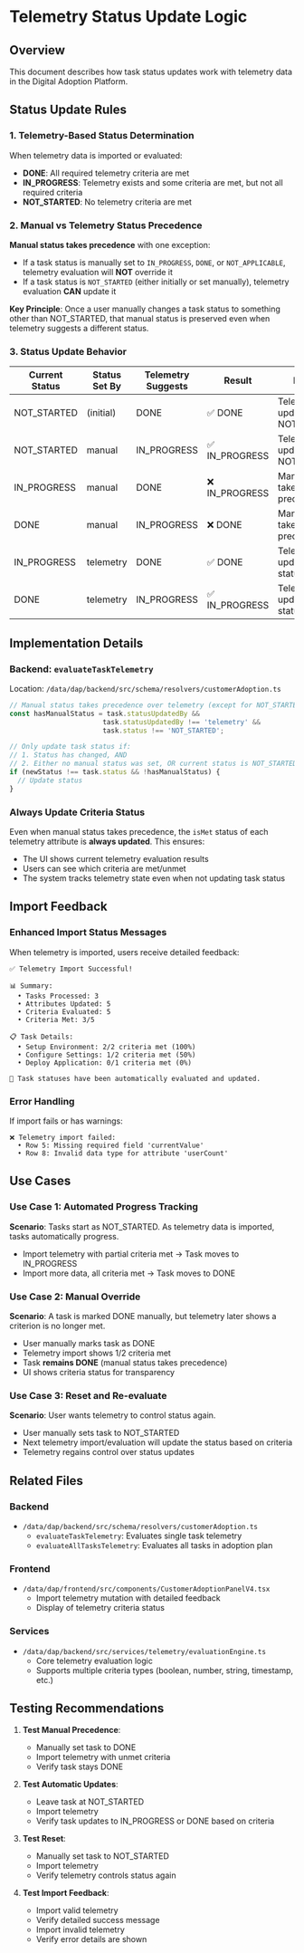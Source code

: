 # Telemetry Status Update Logic

## Overview
This document describes how task status updates work with telemetry data in the Digital Adoption Platform.

## Status Update Rules

### 1. Telemetry-Based Status Determination
When telemetry data is imported or evaluated:

- **DONE**: All required telemetry criteria are met
- **IN_PROGRESS**: Telemetry exists and some criteria are met, but not all required criteria
- **NOT_STARTED**: No telemetry criteria are met

### 2. Manual vs Telemetry Status Precedence

**Manual status takes precedence** with one exception:
- If a task status is manually set to `IN_PROGRESS`, `DONE`, or `NOT_APPLICABLE`, telemetry evaluation will **NOT** override it
- If a task status is `NOT_STARTED` (either initially or set manually), telemetry evaluation **CAN** update it

**Key Principle**: Once a user manually changes a task status to something other than NOT_STARTED, that manual status is preserved even when telemetry suggests a different status.

### 3. Status Update Behavior

| Current Status | Status Set By | Telemetry Suggests | Result | Reason |
|---------------|---------------|-------------------|---------|--------|
| NOT_STARTED | (initial) | DONE | ✅ DONE | Telemetry can update from NOT_STARTED |
| NOT_STARTED | manual | IN_PROGRESS | ✅ IN_PROGRESS | Telemetry can update from NOT_STARTED |
| IN_PROGRESS | manual | DONE | ❌ IN_PROGRESS | Manual status takes precedence |
| DONE | manual | IN_PROGRESS | ❌ DONE | Manual status takes precedence |
| IN_PROGRESS | telemetry | DONE | ✅ DONE | Telemetry can update its own status |
| DONE | telemetry | IN_PROGRESS | ✅ IN_PROGRESS | Telemetry can update its own status |

## Implementation Details

### Backend: `evaluateTaskTelemetry`
Location: `/data/dap/backend/src/schema/resolvers/customerAdoption.ts`

```typescript
// Manual status takes precedence over telemetry (except for NOT_STARTED)
const hasManualStatus = task.statusUpdatedBy && 
                       task.statusUpdatedBy !== 'telemetry' && 
                       task.status !== 'NOT_STARTED';

// Only update task status if:
// 1. Status has changed, AND
// 2. Either no manual status was set, OR current status is NOT_STARTED
if (newStatus !== task.status && !hasManualStatus) {
  // Update status
}
```

### Always Update Criteria Status
Even when manual status takes precedence, the `isMet` status of each telemetry attribute is **always updated**. This ensures:
- The UI shows current telemetry evaluation results
- Users can see which criteria are met/unmet
- The system tracks telemetry state even when not updating task status

## Import Feedback

### Enhanced Import Status Messages
When telemetry is imported, users receive detailed feedback:

```
✅ Telemetry Import Successful!

📊 Summary:
  • Tasks Processed: 3
  • Attributes Updated: 5
  • Criteria Evaluated: 5
  • Criteria Met: 3/5

📋 Task Details:
  • Setup Environment: 2/2 criteria met (100%)
  • Configure Settings: 1/2 criteria met (50%)
  • Deploy Application: 0/1 criteria met (0%)

🔄 Task statuses have been automatically evaluated and updated.
```

### Error Handling
If import fails or has warnings:

```
❌ Telemetry import failed:
  • Row 5: Missing required field 'currentValue'
  • Row 8: Invalid data type for attribute 'userCount'
```

## Use Cases

### Use Case 1: Automated Progress Tracking
**Scenario**: Tasks start as NOT_STARTED. As telemetry data is imported, tasks automatically progress.

- Import telemetry with partial criteria met → Task moves to IN_PROGRESS
- Import more data, all criteria met → Task moves to DONE

### Use Case 2: Manual Override
**Scenario**: A task is marked DONE manually, but telemetry later shows a criterion is no longer met.

- User manually marks task as DONE
- Telemetry import shows 1/2 criteria met
- Task **remains DONE** (manual status takes precedence)
- UI shows criteria status for transparency

### Use Case 3: Reset and Re-evaluate
**Scenario**: User wants telemetry to control status again.

- User manually sets task to NOT_STARTED
- Next telemetry import/evaluation will update the status based on criteria
- Telemetry regains control over status updates

## Related Files

### Backend
- `/data/dap/backend/src/schema/resolvers/customerAdoption.ts`
  - `evaluateTaskTelemetry`: Evaluates single task telemetry
  - `evaluateAllTasksTelemetry`: Evaluates all tasks in adoption plan

### Frontend
- `/data/dap/frontend/src/components/CustomerAdoptionPanelV4.tsx`
  - Import telemetry mutation with detailed feedback
  - Display of telemetry criteria status

### Services
- `/data/dap/backend/src/services/telemetry/evaluationEngine.ts`
  - Core telemetry evaluation logic
  - Supports multiple criteria types (boolean, number, string, timestamp, etc.)

## Testing Recommendations

1. **Test Manual Precedence**:
   - Manually set task to DONE
   - Import telemetry with unmet criteria
   - Verify task stays DONE

2. **Test Automatic Updates**:
   - Leave task at NOT_STARTED
   - Import telemetry
   - Verify task updates to IN_PROGRESS or DONE based on criteria

3. **Test Reset**:
   - Manually set task to NOT_STARTED
   - Import telemetry
   - Verify telemetry controls status again

4. **Test Import Feedback**:
   - Import valid telemetry
   - Verify detailed success message
   - Import invalid telemetry
   - Verify error details are shown
